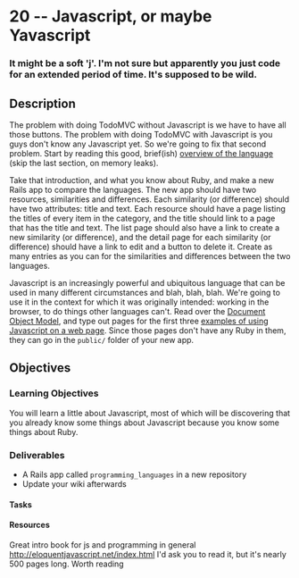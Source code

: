 # 20 -- Javascript, or maybe Yavascript

### It might be a soft 'j'. I'm not sure but apparently you just code for an extended period of time. It's supposed to be wild.

## Description

The problem with doing TodoMVC without Javascript is we have to have all those buttons. The problem with doing TodoMVC with Javascript is you guys don't know any Javascript yet. So we're going to fix that second problem. Start by reading this good, brief(ish) [overview of the language](https://developer.mozilla.org/en-US/docs/Web/JavaScript/A_re-introduction_to_JavaScript) (skip the last section, on memory leaks). 

Take that introduction, and what you know about Ruby, and make a new Rails app to compare the languages. The new app should have two resources, similarities and differences. Each similarity (or difference) should have two attributes: title and text. Each resource should have a page listing the titles of every item in the category, and the title should link to a page that has the title and text. The list page should also have a link to create a new similarity (or difference), and the detail page for each similarity (or difference) should have a link to edit and a button to delete it. Create as many entries as you can for the similarities and differences between the two languages.

Javascript is an increasingly powerful and ubiquitous language that can be used in many different circumstances and blah, blah, blah. We're going to use it in the context for which it was originally intended: working in the browser, to do things other languages can't. Read over the [Document Object Model](https://developer.mozilla.org/en-US/docs/Web/API/Document_Object_Model/Introduction), and type out pages for the first three [examples of using Javascript on a web page](https://developer.mozilla.org/en-US/docs/Web/API/Document_Object_Model/Examples). Since those pages don't have any Ruby in them, they can go in the `public/` folder of your new app.

## Objectives

### Learning Objectives

You will learn a little about Javascript, most of which will be discovering that you already know some things about Javascript because you know some things about Ruby.

### Deliverables

* A Rails app called `programming_languages` in a new repository 
* Update your wiki afterwards 
 

#### Tasks


#### Resources

Great intro book for js and programming in general
http://eloquentjavascript.net/index.html
I'd ask you to read it, but it's nearly 500 pages long. Worth reading 
